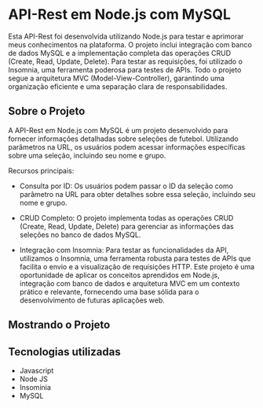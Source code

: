# API-Rest em Node.js com MySQL

Esta API-Rest foi desenvolvida utilizando Node.js para testar e aprimorar meus conhecimentos na plataforma. O projeto inclui integração com banco de dados MySQL e a implementação completa das operações CRUD (Create, Read, Update, Delete). Para testar as requisições, foi utilizado o Insomnia, uma ferramenta poderosa para testes de APIs. Todo o projeto segue a arquitetura MVC (Model-View-Controller), garantindo uma organização eficiente e uma separação clara de responsabilidades.

## Sobre o Projeto

A API-Rest em Node.js com MySQL é um projeto desenvolvido para fornecer informações detalhadas sobre seleções de futebol. Utilizando parâmetros na URL, os usuários podem acessar informações específicas sobre uma seleção, incluindo seu nome e grupo.

Recursos principais:

- Consulta por ID: Os usuários podem passar o ID da seleção como parâmetro na URL para obter detalhes sobre essa seleção, incluindo seu nome e grupo.

- CRUD Completo: O projeto implementa todas as operações CRUD (Create, Read, Update, Delete) para gerenciar as informações das seleções no banco de dados MySQL.

- Integração com Insomnia: Para testar as funcionalidades da API, utilizamos o Insomnia, uma ferramenta robusta para testes de APIs que facilita o envio e a visualização de requisições HTTP.
Este projeto é uma oportunidade de aplicar os conceitos aprendidos em Node.js, integração com banco de dados e arquitetura MVC em um contexto prático e relevante, fornecendo uma base sólida para o desenvolvimento de futuras aplicações web.

## Mostrando o Projeto


## Tecnologias utilizadas
- Javascript
- Node JS
- Insominia
- MySQL
